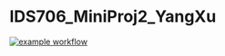 # IDS706_MiniProj2_YangXu

[![example workflow](https://github.com/nogibjj/IDS706_MiniProj2_YangXu/actions/workflows/cicd.yml/badge.svg)](https://github.com/nogibjj/IDS706_MiniProj2_YangXu/actions/workflows/cicd.yml)
